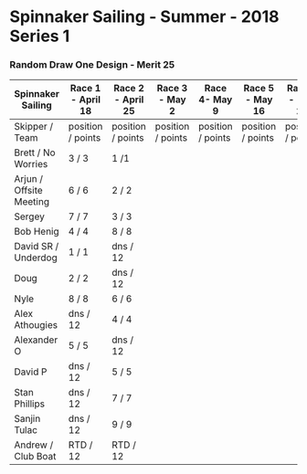 # Spinnaker Sailing - Summer - 2018 Series 1
### Random Draw One Design - Merit 25

| Spinnaker Sailing | Race 1 - April 18 | Race 2 - April 25 | Race 3 - May 2    | Race 4- May 9     | Race 5 - May 16   | Race 6 - May 23   | Season Points |
| --- | --- | --- | --- | --- | --- | --- | --- |
| Skipper / Team    | position / points | position / points | position / points | position / points | position / points | position / points | |
| Brett / No Worries | 3 / 3 | 1 /1 ||||| 4 |
| Arjun / Offsite Meeting | 6 / 6 | 2 / 2||||| 8 |
| Sergey | 7 / 7 | 3 / 3||||| 10 |
| Bob Henig | 4 / 4 | 8 / 8 ||||| 12 |
| David SR / Underdog | 1 / 1 | dns / 12 ||||| 13 |
| Doug | 2 / 2 | dns / 12 ||||| 14 |
| Nyle | 8 / 8 | 6 / 6 ||||| 14 |
| Alex Athougies | dns / 12 | 4 / 4 ||||| 16 |
| Alexander O | 5 / 5 | dns / 12 ||||| 17 |
| David P | dns / 12 | 5 / 5 ||||| 17 |
| Stan Phillips | dns / 12 | 7 / 7 ||||| 19 |
| Sanjin Tulac | dns / 12 | 9 / 9||||| 21 |
| Andrew / Club Boat | RTD / 12 | RTD / 12 ||||| 24 |
